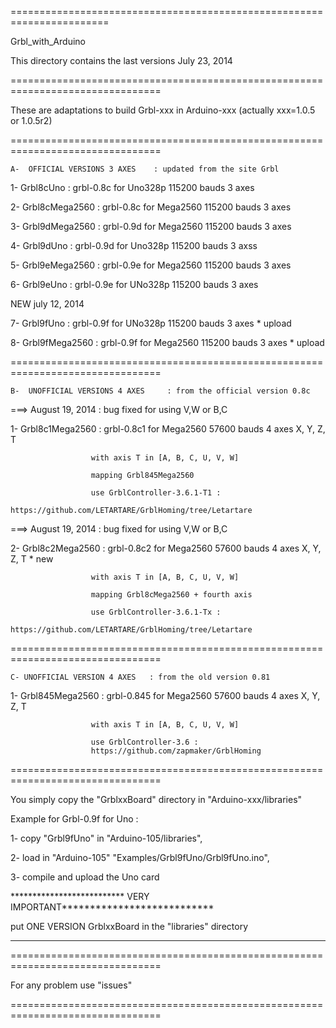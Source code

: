 =======================================================================

Grbl_with_Arduino

This directory contains the last versions  July 23, 2014

================================================================================

These are adaptations to build Grbl-xxx in Arduino-xxx (actually xxx=1.0.5 or 1.0.5r2)

================================================================================

    A-  OFFICIAL VERSIONS 3 AXES    : updated from the site Grbl

1- Grbl8cUno       : grbl-0.8c for Uno328p 115200 bauds  3 axes

2- Grbl8cMega2560  : grbl-0.8c for Mega2560 115200 bauds  3 axes

3- Grbl9dMega2560  : grbl-0.9d for Mega2560 115200 bauds  3 axes

4- Grbl9dUno       : grbl-0.9d for Uno328p 115200 bauds  3 axss

5- Grbl9eMega2560  : grbl-0.9e for Mega2560 115200 bauds  3 axes

6- Grbl9eUno       : grbl-0.9e for UNo328p 115200 bauds  3 axes

   NEW  july 12, 2014

7- Grbl9fUno       : grbl-0.9f for UNo328p 115200 bauds  3 axes  * upload

8- Grbl9fMega2560  : grbl-0.9f for Mega2560 115200 bauds  3 axes * upload

================================================================================

    B-  UNOFFICIAL VERSIONS 4 AXES     : from the official version 0.8c

===> August 19, 2014 : bug fixed for using V,W or B,C

1- Grbl8c1Mega2560 : grbl-0.8c1 for Mega2560 57600 bauds  4 axes  X, Y, Z, T
                      
                      with axis T in [A, B, C, U, V, W]

                      mapping Grbl845Mega2560
		       
                      use GrblController-3.6.1-T1 :
                      https://github.com/LETARTARE/GrblHoming/tree/Letartare

===> August 19, 2014 : bug fixed for using V,W or B,C

2- Grbl8c2Mega2560 : grbl-0.8c2 for Mega2560 57600 bauds  4 axes  X, Y, Z, T * new
                      
                      with axis T in [A, B, C, U, V, W]

                      mapping Grbl8cMega2560 + fourth axis

                      use GrblController-3.6.1-Tx :
                      https://github.com/LETARTARE/GrblHoming/tree/Letartare

================================================================================

    C- UNOFFICIAL VERSION 4 AXES   : from the old version 0.81


1- Grbl845Mega2560 : grbl-0.845 for Mega2560 57600 bauds  4 axes  X, Y, Z, T

                      with axis T in [A, B, C, U, V, W]

                      use GrblController-3.6 :
                      https://github.com/zapmaker/GrblHoming


                      
================================================================================

You simply copy the "GrblxxBoard" directory in "Arduino-xxx/libraries"

Example for Grbl-0.9f for Uno :

1- copy "Grbl9fUno" in "Arduino-105/libraries",

2- load in "Arduino-105" "Examples/Grbl9fUno/Grbl9fUno.ino",

3- compile and upload the Uno card

************************** VERY IMPORTANT***************************

put ONE VERSION GrblxxBoard in the "libraries" directory

********************************************************************

================================================================================

For any problem use "issues"

================================================================================






